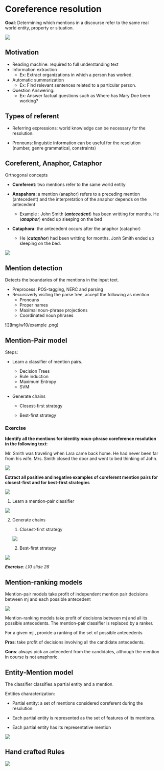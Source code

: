 # Coreference resolution

**Goal**: Determining which mentions in a discourse refer to the same real world entity, property or situation.

![](Img/w10/goal.png)

## Motivation

* Reading machine: required to full understanding text
* Information extraction 
  * Ex: Extract organizations in which a person has worked. 
* Automatic summarization 
  * Ex: Find relevant sentences related to a particular person. 
* Question Answering: 
  * Ex: Answer factual questions such as Where has Mary Doe been working?

## Types of referent

* Referring expressions: world knowledge can be necessary for the resolution.

* Pronouns: linguistic information can be useful for the resolution (number, genre grammatical, constraints)

  

## Coreferent, Anaphor, Cataphor

Orthogonal concepts

* **Coreferent**: two mentions refer to the same world entity

* **Anapahora**: a mention (anaphor) refers to a preceding mention (antecedent) and the interpretation of the anaphor depends on the antecedent

  * Example : John Smith (***antecedent***) has been writting for months. He (***anaphor***) ended up sleeping on the bed

* **Cataphora**: the antecedent occurs after the anaphor (cataphor)

  * He (***cataphor***) had been writting for months. Jonh Smith ended up sleeping on the bed.

  

![](Img/w10/co_ana.png)

## Mention detection

Detects the boundaries of the mentions in the input text.

* Preprocess: POS-tagging, NERC and parsing
* Recursiverly visiting the parse tree, accept the following as mention
  * Pronouns
  * Proper names
  * Maximal noun-phrase projections
  * Coordinated noun phrases

![](Img/w10/example .png)

## Mention-Pair model

Steps:

* Learn a classifier of mention pairs.

  * Decision Trees
  * Rule induction
  * Maximum Entropy
  * SVM

* Generate chains

  * Closest-first strategy

  * Best-first strategy

    


### Exercise

**Identify all the mentions for identity noun-phrase coreference resolution in the following text:**

Mr. Smith was traveling when Lara came back home. He had never been far from his wife. Mrs. Smith closed the door and went to bed thinking of John.

![](Img/w10/ex1_sol.png)

**Extract all positive and negative examples of coreferent mention pairs for closest-first and for best-first strategies**

![](Img/w10/ex1_sol2.png)



1) Learn a mention-pair classifier

![](Img/w10/1_mention_pair.png)

2) Generate chains

   1) Closest-first strategy

   ![](Img/w10/chains.png)

   2.  Best-first strategy

![](Img/w10/chains2.png)

***Exercise**: L10 slide 26*

## Mention-ranking models

Mention-pair models take profit of independent mention pair decisions between mj and each possible antecedent

![](Img/w10/ranking_models.png)

Mention-ranking models take profit of decisions between mj and all its possible antecedents. The mention-pair classifier is replaced by a ranker. 

For a given mj , provide a ranking of the set of possible antecedents

**Pros**: take profit of decisions involving all the candidate antecedents. 

**Cons**: always pick an antecedent from the candidates, although the mention in course is not anaphoric.

## Entity-Mention model

The classifier classifies a partial entity and a mention.

Entities characterization:

* Partial entity: a set of mentions considered coreferent during the resolution

* Each partial entity is represented as the set of features of its mentions.

* Each partial entity has its representative mention

  

![](Img/w10/entity_mention_model.png)

## Hand crafted Rules

![](Img/w10/hand_crafted_rules.png)